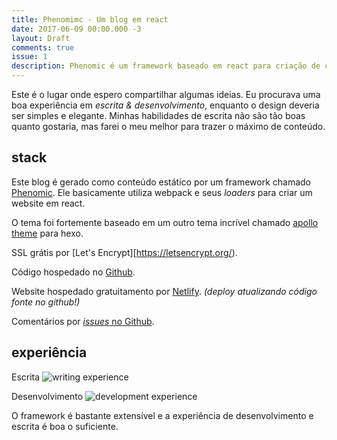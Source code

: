 ```yaml
---
title: Phenomimc - Um blog em react
date: 2017-06-09 00:00.000 -3
layout: Draft
comments: true
issue: 1
description: Phenomic é um framework baseado em react para criação de conteúdo html & css estático. Basicamente utiliza webpack e seus loaders para criar um website em react. Outras ferramentas que fazem parte da  stack são Let's encrypt, github, netlify e github issues
---
```


Este é o lugar onde espero compartilhar algumas ideias. Eu procurava uma boa experiência em _escrita & desenvolvimento_, enquanto o design deveria ser simples e elegante. Minhas habilidades de escrita não são tão boas quanto gostaria, mas farei o meu melhor para trazer o máximo de conteúdo.

## stack 

Este blog é gerado como conteúdo estático por um framework chamado [Phenomic](https://phenomic.io/). Ele basicamente utiliza webpack e seus _loaders_ para criar um website em react.

O tema foi fortemente baseado em um outro tema incrível chamado [apollo theme](https://github.com/pinggod/hexo-theme-apollo) para hexo.

SSL grátis por [Let's Encrypt][https://letsencrypt.org/).

Código hospedado no [Github](https://github.com/chicocode/chicocodeio).

Website hospedado gratuitamento por [Netlify](https://www.netlify.com/). _(deploy atualizando código fonte no github!)_

Comentários por [_issues_ no Github](http://donw.io/post/github-comments/).

## experiência

Escrita
![writing experience](/assets/write.gif)

Desenvolvimento
![development experience](/assets/dev.gif)

O framework é bastante extensível e a experiência de desenvolvimento e escrita é boa o suficiente.